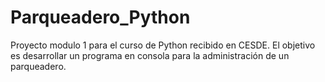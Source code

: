 # Parqueadero_Python
Proyecto modulo 1 para el curso de Python recibido en CESDE. El objetivo es desarrollar un programa en consola para la administración de un parqueadero.
